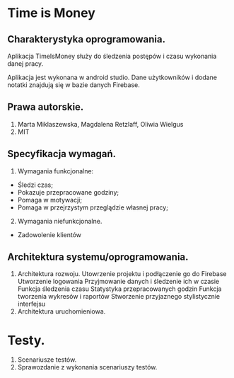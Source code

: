 # Time is Money

## Charakterystyka oprogramowania.
Aplikacja TimeIsMoney służy do śledzenia postępów i czasu wykonania danej pracy.

Aplikacja jest wykonana w android studio. Dane użytkowników i dodane notatki znajdują się w bazie danych Firebase.
## Prawa autorskie.
1. Marta Miklaszewska, Magdalena Retzlaff, Oliwia Wielgus
2. MIT
## Specyfikacja wymagań.
1. Wymagania funkcjonalne:
* Śledzi czas;
* Pokazuje przepracowane godziny;
* Pomaga w motywacji;
* Pomaga w przejrzystym przeglądzie własnej pracy;

2. Wymagania niefunkcjonalne.
* Zadowolenie klientów
## Architektura systemu/oprogramowania.
1. Architektura rozwoju.
Utowrzenie projektu i podłączenie go do Firebase
Utworzenie logowania
Przyjmowanie danych i śledzenie ich w czasie
Funkcja śledzenia czasu
Statystyka przepracowanych godzin
Funkcja tworzenia wykresów i raportów
Stworzenie przyjaznego stylistycznie interfejsu
2. Architektura uruchomieniowa.
# Testy.
1. Scenariusze testów.
2. Sprawozdanie z wykonania scenariuszy testów.
